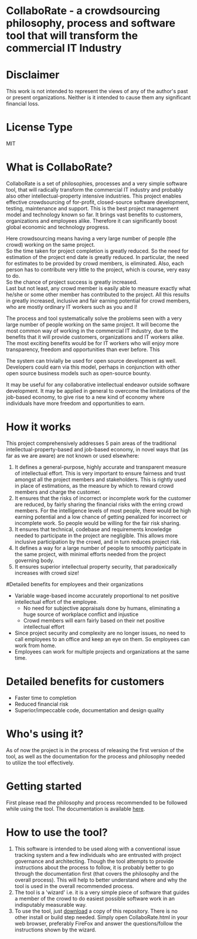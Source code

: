 # CollaboRate - a crowdsourcing philosophy, process and software tool that will transform the commercial IT Industry

# Disclaimer
This work is not intended to represent the views of any of the author's past or present organizations. Neither is it intended to cause them any significant financial loss.

# License Type
MIT

# What is CollaboRate?
CollaboRate is a set of philosophies, processes and a very simple software tool, that will radically transform the commercial IT industry and probably also other intellectual-property intensive industries. This project enables effective crowdsourcing of for-profit, closed-source software development, testing, maintenance and support. This is the best project management model and technology known so far. It brings vast benefits to customers, organizations and employees alike. Therefore it can significantly boost global economic and technology progress. 

Here crowdsourcing means having a very large number of people (the crowd) working on the same project.  
So the time taken for project completion is greatly reduced.
So the need for estimation of the project end date is greatly reduced.
In particular, the need for estimates to be provided by crowd members, is eliminated.
Also, each person has to contribute very little to the project, which is course, very easy to do.  
So the chance of project success is greatly increased.  
Last but not least, any crowd member is easily able to measure exactly what he/she or some other member has contributed to the project.
All this results in greatly increased, inclusive and fair earning potential for crowd members, who are mostly ordinary IT workers such as you and I!

The process and tool systematically solve the problems seen with a very large number of people working on the same project. It will become the most common way of working in the commercial IT industry, due to the benefits that it will provide customers, organizations and IT workers alike. The most exciting benefits would be for IT workers who will enjoy more transparency, freedom and opportunities than ever before. This 

The system can trivially be used for open source development as well. Developers could earn via this model, perhaps in conjunction with other open source business models such as open-source bounty.

It may be useful for any collaborative intellectual endeavor outside software development.  It may be applied in general to overcome the limitations of the job-based economy, to give rise to a new kind of economy where individuals have more freedom and opportunities to earn.

# How it works

This project comprehensively addresses 5 pain areas of the traditional intellectual-property-based and job-based economy, in novel ways that (as far as we are aware) are not known or used elsewhere:
1. It defines a general-purpose, highly accurate and transparent measure of intellectual effort. This is very important to ensure fairness and trust amongst all the project members and stakeholders. This is rightly used in place of estimations, as the measure by which to reward crowd members and charge the customer.
2. It ensures that the risks of incorrect or incomplete work for the customer  are reduced, by fairly sharing the financial risks with the erring crowd members. For the intelligence levels of most people, there would be high earning potential and a low chance of getting penalized for incorrect or incomplete work. So people would be willing for the fair risk sharing. 
3. It ensures that technical, codebase and requirements knowledge needed to participate in the project are negligible. This allows more inclusive participation by the crowd, and in turn reduces project risk.
4. It defines a way for a large number of people to smoothly participate in the same project, with minimal efforts needed from the project governing body.  
5. It ensures superior intellectual property security, that paradoxically increases with crowd size!

#Detailed benefits for employees and their organizations
- Variable wage-based income accurately proportional to net positive intellectual effort of the employee. 
  - No need for subjective appraisals done by humans, eliminating a huge source of workplace conflict and injustice
  - Crowd members will earn fairly based on their net positive intellectual effort
- Since project security and complexity are no longer issues, no need to call employees to an office and keep an eye on them. So employees can work from home.
- Employees can work for multiple projects and organizations at the same time.

# Detailed benefits for customers
  - Faster time to completion
  - Reduced financial risk
  - Superior/impeccable code, documentation and design quality

# Who's using it?
As of now the project is in the process of releasing the first version of the tool, as well as the documentation for the process and philosophy needed to utilize the tool effectively.

# Getting started
First please read the philosophy and process recommended to be followed while using the tool. The documentation is available [here](https://github.com/sohrabsaran/CollaboRate/wiki).

# How to use the tool?
1. This software is intended to be used along with a conventional issue tracking system and a few individuals who are entrusted with project governance and architecting. Though the tool attempts to provide instructions about the process to follow, it is probably better to go through the documentation first (that covers the philosophy and the overall process). This will help to better understand where and why the tool is used in the overall recommended process.
2. The tool is a 'wizard' i.e. it is a very simple piece of software that guides a member of the crowd to do easiest possible software work in an indisputably measurable way.
3. To use the tool, just [download](https://github.com/sohrabsaran/CollaboRate/archive/master.zip) a copy of this repository. There is no other install or build step needed. Simply open CollaboRate.html in your web browser, preferably FireFox and answer the questions/follow the instructions shown by the wizard.
